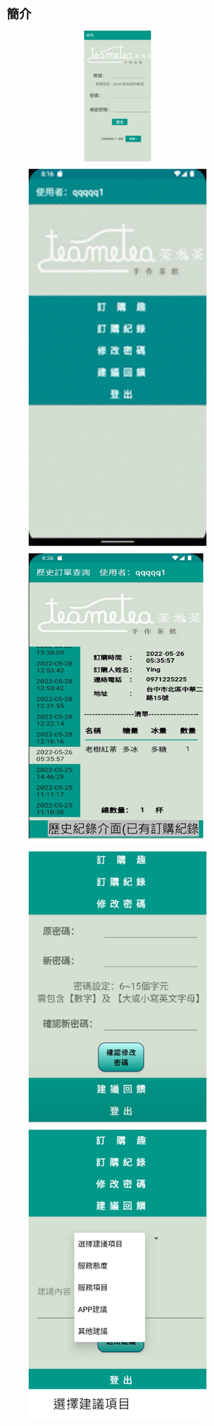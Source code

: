 # 簡介

<p align="center">
    <img src="Screenshots/介面1.png" width="30%"></img>
</p>

<p align="center">
    <img src="Screenshots/介面2.gif" width="80%"></img>
</p>

<p align="center">
    <img src="Screenshots/介面3.png" width="80%"></img>
</p>

<p align="center">
    <img src="Screenshots/介面4.png" width="80%"></img>
</p>

<p align="center">
    <img src="Screenshots/介面5.png" width="80%"></img>
</p>
